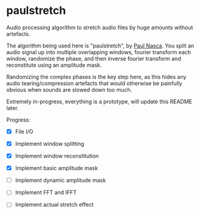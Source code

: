 # paulstretch
Audio processing algorithm to stretch audio files by huge amounts without artefacts.

The algorithm being used here is "paulstretch", by [Paul Nasca](http://www.paulnasca.com/). You split an audio signal up into multiple overlapping windows, fourier transform each window, randomize the phase, and then inverse fourier transform and reconstitute using an amplitude mask.

Randomizing the complex phases is the key step here, as this hides any audio tearing/compression artefacts that would otherwise be painfully obvious when sounds are slowed down too much.

Extremely in-progress, everything is a prototype, will update this README later.

Progress:
 - [x] File I/O
 - [x] Implement window splitting
 - [x] Implement window reconstitution
 - [x] Implement basic amplitude mask
 - [ ] Implement dynamic amplitude mask
 - [ ] Implement FFT and IFFT
 - [ ] Implement actual stretch effect
  
